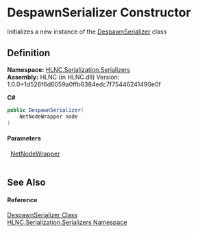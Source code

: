 # DespawnSerializer Constructor


Initializes a new instance of the <a href="T_HLNC_Serialization_Serializers_DespawnSerializer">DespawnSerializer</a> class



## Definition
**Namespace:** <a href="N_HLNC_Serialization_Serializers">HLNC.Serialization.Serializers</a>  
**Assembly:** HLNC (in HLNC.dll) Version: 1.0.0+1d526f6d6059a0ffb6384edc7f75446241490e0f

**C#**
``` C#
public DespawnSerializer(
	NetNodeWrapper node
)
```



#### Parameters
<dl><dt>  <a href="T_HLNC_NetNodeWrapper">NetNodeWrapper</a></dt><dd> </dd></dl>

## See Also


#### Reference
<a href="T_HLNC_Serialization_Serializers_DespawnSerializer">DespawnSerializer Class</a>  
<a href="N_HLNC_Serialization_Serializers">HLNC.Serialization.Serializers Namespace</a>  
